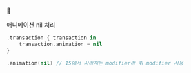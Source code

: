 🥐

애니메이션 nil 처리 
```swift
.transaction { transaction in
    transaction.animation = nil
}

.animation(nil) // 15에서 사라지는 modifier라 위 modifier 사용
```
